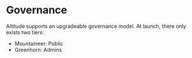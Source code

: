 # Governance

Altitude supports an upgradeable governance model. At launch, there only exists two tiers:
- Mountaineer: Public
- Greenhorn: Admins